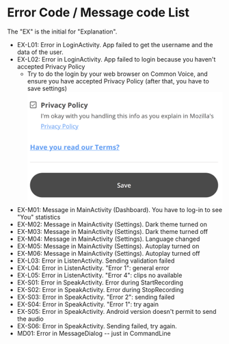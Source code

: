 # Error Code / Message code List

The "EX" is the initial for "Explanation".

- EX-L01: Error in LoginActivity. App failed to get the username and the data of the user.
- EX-L02: Error in LoginActivity. App failed to login because you haven't accepted Privacy Policy
  - Try to do the login by your web browser on Common Voice, and ensure you have accepted Privacy Policy (after that, you have to save settings)
    <img src="./images/privacy_policy.png">
- EX-M01: Message in MainActivity (Dashboard). You have to log-in to see "You" statistics
- EX-M02: Message in MainActivity (Settings). Dark theme turned on
- EX-M03: Message in MainActivity (Settings). Dark theme turned off
- EX-M04: Message in MainActivity (Settings). Language changed
- EX-M05: Message in MainActivity (Settings). Autoplay turned on
- EX-M06: Message in MainActivity (Settings). Autoplay turned off
- EX-L03: Error in ListenActivity. Sending validation failed
- EX-L04: Error in ListenActivity. "Error 1": general error
- EX-L05: Error in ListenActivity. "Error 4": clips no available
- EX-S01: Error in SpeakActivity. Error during StartRecording
- EX-S02: Error in SpeakActivity. Error during StopRecording
- EX-S03: Error in SpeakActivity. "Error 2": sending failed
- EX-S04: Error in SpeakActivity. "Error 1": try again
- EX-S05: Error in SpeakActivity. Android version doesn't permit to send the audio
- EX-S06: Error in SpeakActivity. Sending failed, try again.
- MD01: Error in MessageDialog -- just in CommandLine